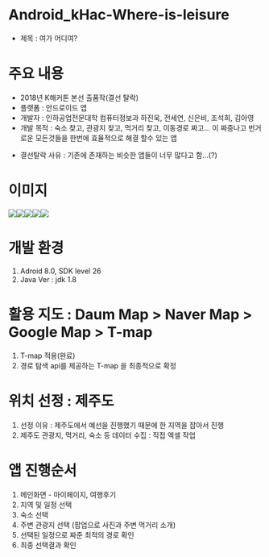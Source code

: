 # Android_kHac-Where-is-leisure
- 제목 : 여가 어디여?

# 주요 내용
- 2018년 K해커톤 본선 출품작(결선 탈락)
- 플랫폼 : 안드로이드 앱
- 개발자 : 인하공업전문대학 컴퓨터정보과 하진욱, 전세연, 신은비, 조석희, 김아영
- 개발 목적 : 숙소 찾고, 관광지 찾고, 먹거리 찾고, 이동경로 짜고... 이 짜증나고 번거로운 모든것들을 한번에 효율적으로 해결 할수 있는 앱
+ 결선탈락 사유 : 기존에 존재하는 비슷한 앱들이 너무 많다고 함...(?)

# 이미지
<div style="display:flex">
  <img src = "https://github.com/BrokenMental/Android_kHac-Where-is-leisure/blob/master/readme_img/1.png?raw=true" width:50px;>
  <img src = "https://github.com/BrokenMental/Android_kHac-Where-is-leisure/blob/master/readme_img/2.png?raw=true" width:50px;>
  <img src = "https://github.com/BrokenMental/Android_kHac-Where-is-leisure/blob/master/readme_img/3.png?raw=true" width:50px;>
  <img src = "https://github.com/BrokenMental/Android_kHac-Where-is-leisure/blob/master/readme_img/4.png?raw=true" width:50px;>
  <img src = "https://github.com/BrokenMental/Android_kHac-Where-is-leisure/blob/master/readme_img/5.png?raw=true" width:50px;>
</div>

# 개발 환경
1. Adroid 8.0, SDK level 26
2. Java Ver : jdk 1.8

# 활용 지도 : Daum Map > Naver Map > Google Map > T-map
1. T-map 적용(완료)
2. 경로 탐색 api를 제공하는 T-map 을 최종적으로 확정

# 위치 선정 : 제주도
1. 선정 이유 : 제주도에서 예선을 진행했기 때문에 한 지역을 잡아서 진행
2. 제주도 관광지, 먹거리, 숙소 등 데이터 수집 : 직접 엑셀 작업

# 앱 진행순서
1. 메인화면 - 마이페이지, 여행후기
2. 지역 및 일정 선택
3. 숙소 선택
4. 주변 관광지 선택 (팝업으로 사진과 주변 먹거리 소개)
5. 선택된 일정으로 짜준 최적의 경로 확인
6. 최종 선택결과 확인
